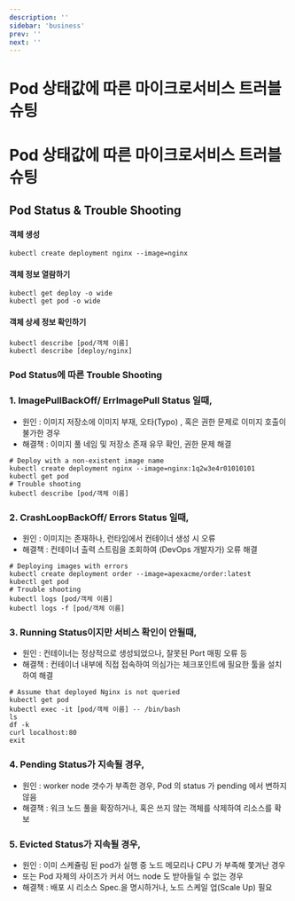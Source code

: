 ```yaml
---
description: ''
sidebar: 'business'
prev: ''
next: ''
---
```


# Pod 상태값에 따른 마이크로서비스 트러블 슈팅

# Pod 상태값에 따른 마이크로서비스 트러블 슈팅

## Pod Status & Trouble Shooting

#### 객체 생성
```
kubectl create deployment nginx --image=nginx
```

#### 객체 정보 열람하기
```
kubectl get deploy -o wide
kubectl get pod -o wide
```

#### 객체 상세 정보 확인하기
```
kubectl describe [pod/객체 이름]
kubectl describe [deploy/nginx]
```

### Pod Status에 따른 Trouble Shooting

### 1. ImagePullBackOff/ ErrImagePull Status 일때,

- 원인 : 이미지 저장소에 이미지 부재, 오타(Typo) , 혹은 권한 문제로 이미지 호출이 불가한 경우
- 해결책 : 이미지 풀 네임 및 저장소 존재 유무 확인, 권한 문제 해결 
```
# Deploy with a non-existent image name
kubectl create deployment nginx --image=nginx:1q2w3e4r01010101
kubectl get pod
# Trouble shooting
kubectl describe [pod/객체 이름]
```

### 2. CrashLoopBackOff/ Errors Status 일때,

- 원인 : 이미지는 존재하나, 런타임에서 컨테이너 생성 시 오류
- 해결책 : 컨테이너 출력 스트림을 조회하여 (DevOps 개발자가) 오류 해결 
```
# Deploying images with errors
kubectl create deployment order --image=apexacme/order:latest
kubectl get pod
# Trouble shooting
kubectl logs [pod/객체 이름]
kubectl logs -f [pod/객체 이름]
```

### 3. Running Status이지만 서비스 확인이 안될때,

- 원인 : 컨테이너는 정상적으로 생성되었으나, 잘못된 Port 매핑 오류 등
- 해결책 : 컨테이너 내부에 직접 접속하여 의심가는 체크포인트에 필요한 툴을 설치하여 해결 
```
# Assume that deployed Nginx is not queried
kubectl get pod
kubectl exec -it [pod/객체 이름] -- /bin/bash
ls
df -k
curl localhost:80
exit
```

### 4. Pending Status가 지속될 경우,

- 원인 : worker node 갯수가 부족한 경우, Pod 의 status 가 pending 에서 변하지 않음
- 해결책 : 워크 노드 풀을 확장하거나, 혹은 쓰지 않는 객체를 삭제하여 리소스를 확보

### 5. Evicted Status가 지속될 경우,

- 원인 : 이미 스케쥴링 된 pod가  실행 중 노드 메모리나 CPU 가 부족해  쫓겨난 경우
- 또는 Pod 자체의 사이즈가 커서 어느 node 도 받아들일 수 없는 경우
- 해결책 : 배포 시 리소스 Spec.을 명시하거나, 노드 스케일 업(Scale Up) 필요
